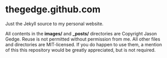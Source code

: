 # thegedge.github.com

Just the Jekyll source to my personal website.

All contents in the __images/__ and __\_posts/__ directories are Copyright Jason Gedge.
Reuse is not permitted without permission from me. All other files and directories are
MIT-licensed. If you do happen to use them, a mention of this this repository would be
greatly appreciated, but is not required.


